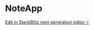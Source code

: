 # NoteApp

[Edit in StackBlitz next generation editor ⚡️](https://stackblitz.com/~/github.com/prasad9797/NoteApp)